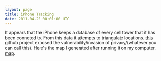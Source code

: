 ```yaml
---
layout: page
title: iPhone Tracking
date: 2011-04-20 00:01:00 UTC
---
```


It appears that the iPhone keeps a database of every cell tower that it has been conneted to.  From this data it attempts to triangulate locations.  [this](http://petewarden.github.com/iPhoneTracker/) github project exposed the vulnerability/invasion of privacy/(whatever you can call this).  Here's the map I generated after running it on my computer. [map](http://green.88north.com/~ian/pictures/iphonetrack.png).
